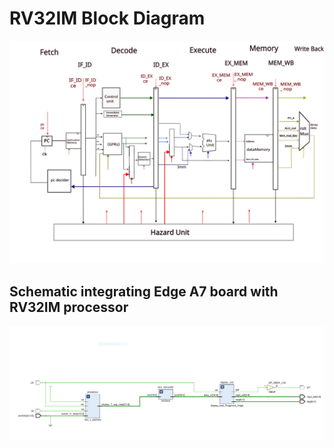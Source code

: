 # RV32IM Block Diagram
![pipelined](./pipelined.png)
## Schematic integrating Edge A7 board with RV32IM processor 
![finalschematic](./finalschematic.png)
